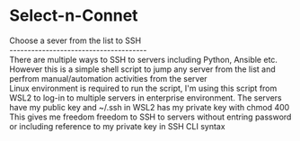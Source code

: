 # Select-n-Connet
Choose a sever from the list to SSH<br>
--------------------------------------<br>
There are multiple ways to SSH to servers including Python, Ansible etc. However this is a simple shell script to jump any server from the list and perfrom manual/automation activities from the server<br>
Linux environment is required to run the script, I'm using this script from WSL2 to log-in to multiple servers in enterprise environment. The servers have my public key and ~/.ssh in WSL2 has my private key with chmod 400<br>
This gives me freedom freedom to SSH to servers without entring password or including reference to my private key in SSH CLI syntax
